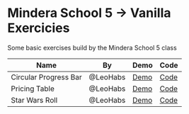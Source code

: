 # Mindera School 5 -> Vanilla Exercicies

Some basic exercises build by the Mindera School 5 class


| Name          | By       | Demo                                                                             | Code                                                                                       |
| ------------- | -------- | -------------------------------------------------------------------------------- | ------------------------------------------------------------------------------------------ |
| Circular Progress Bar | @LeoHabs | [Demo](https://mindera-school.github.io/MS5-FE-Vanilla-Exercicies/CircularProgressBar) | [Code](https://github.com/mindera-school/MS5-FE-Vanilla-Exercicies/tree/main/CircularProgressBar) |
| Pricing Table | @LeoHabs | [Demo](https://mindera-school.github.io/MS5-FE-Vanilla-Exercicies/PricingTable/) | [Code](https://github.com/mindera-school/MS5-FE-Vanilla-Exercicies/tree/main/PricingTable) |
| Star Wars Roll | @LeoHabs | [Demo](https://mindera-school.github.io/MS5-FE-Vanilla-Exercicies/StarWarsRoll) | [Code](https://github.com/mindera-school/MS5-FE-Vanilla-Exercicies/tree/main/StarWarsRol) |
